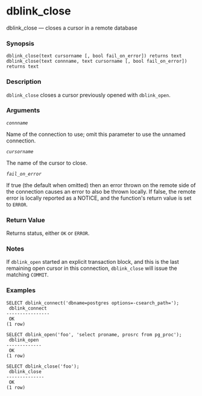 # dblink\_close

dblink\_close — closes a cursor in a remote database

### Synopsis

```
dblink_close(text cursorname [, bool fail_on_error]) returns text
dblink_close(text connname, text cursorname [, bool fail_on_error]) returns text
```

### Description

`dblink_close` closes a cursor previously opened with `dblink_open`.

### Arguments

_`connname`_

Name of the connection to use; omit this parameter to use the unnamed connection.

_`cursorname`_

The name of the cursor to close.

_`fail_on_error`_

If true (the default when omitted) then an error thrown on the remote side of the connection causes an error to also be thrown locally. If false, the remote error is locally reported as a NOTICE, and the function's return value is set to `ERROR`.

### Return Value

Returns status, either `OK` or `ERROR`.

### Notes

If `dblink_open` started an explicit transaction block, and this is the last remaining open cursor in this connection, `dblink_close` will issue the matching `COMMIT`.

### Examples

```
SELECT dblink_connect('dbname=postgres options=-csearch_path=');
 dblink_connect
----------------
 OK
(1 row)

SELECT dblink_open('foo', 'select proname, prosrc from pg_proc');
 dblink_open
-------------
 OK
(1 row)

SELECT dblink_close('foo');
 dblink_close
--------------
 OK
(1 row)
```
